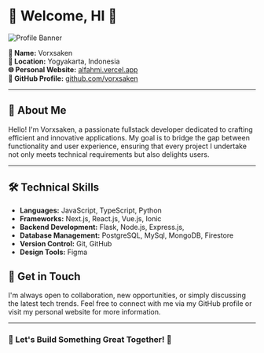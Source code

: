# 🌟 Welcome, HI 🌟

![Profile Banner](https://i.giphy.com/media/v1.Y2lkPTc5MGI3NjExNHI3MDM2MXRydmZ5YmlsZWxjeDhlbTB1dTMycTYxMzk1bngyOHFsMyZlcD12MV9pbnRlcm5hbF9naWZfYnlfaWQmY3Q9Zw/rFYJI0RDXASxW/giphy.gif)

**👤 Name:** Vorxsaken  
**📍 Location:** Yogyakarta, Indonesia  
**🌐 Personal Website:** [alfahmi.vercel.app](https://alfahmi.vercel.app)  
**🐙 GitHub Profile:** [github.com/vorxsaken](https://github.com/vorxsaken)  

---

## 🎯 About Me

Hello! I'm Vorxsaken, a passionate fullstack developer dedicated to crafting efficient and innovative applications. My goal is to bridge the gap between functionality and user experience, ensuring that every project I undertake not only meets technical requirements but also delights users.

---

## 🛠️ Technical Skills

- **Languages:** JavaScript, TypeScript, Python
- **Frameworks:** Next.js, React.js, Vue.js, Ionic
- **Backend Development:** Flask, Node.js, Express.js,
- **Database Management:** PostgreSQL, MySql, MongoDB, Firestore
- **Version Control:** Git, GitHub
- **Design Tools:** Figma

## 💬 Get in Touch

I'm always open to collaboration, new opportunities, or simply discussing the latest tech trends. Feel free to connect with me via my GitHub profile or visit my personal website for more information.

---

### 🌟 Let's Build Something Great Together! 🌟
